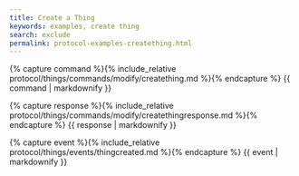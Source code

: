 ```yaml
---
title: Create a Thing
keywords: examples, create thing
search: exclude
permalink: protocol-examples-creatething.html
---
```


{% capture command %}{% include_relative protocol/things/commands/modify/creatething.md %}{% endcapture %}
{{ command | markdownify }}

{% capture response %}{% include_relative protocol/things/commands/modify/createthingresponse.md %}{% endcapture %}
{{ response | markdownify }}

{% capture event %}{% include_relative protocol/things/events/thingcreated.md %}{% endcapture %}
{{ event | markdownify }}

